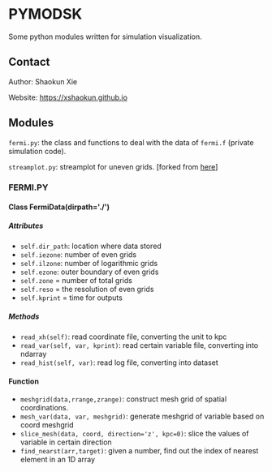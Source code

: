 # PYMODSK

Some python modules written for simulation visualization.

## Contact

Author: Shaokun Xie

Website: https://xshaokun.github.io

## Modules

`fermi.py`: the class and functions to deal with the data of `fermi.f` (private simulation code).

`streamplot.py`: streamplot for uneven grids. [forked from [here](https://github.com/tomflannaghan/matplotlib/blob/streamplot-real-space-integrate/lib/matplotlib/streamplot.py)]


### FERMI.PY

#### Class FermiData(dirpath='./')

##### Attributes

- `self.dir_path`: location where data stored
- `self.iezone`: number of even grids
- `self.ilzone`: number of logarithmic grids
- `self.ezone`: outer boundary of even grids
- `self.zone` = number of total grids
- `self.reso` = the resolution of even grids
- `self.kprint` = time for outputs

##### Methods

- `read_xh(self)`: read coordinate file, converting the unit to kpc
- `read_var(self, var, kprint)`: read certain variable file, converting into ndarray
- `read_hist(self, var)`: read log file, converting into dataset

#### Function

- `meshgrid(data,rrange,zrange)`: construct mesh grid of spatial coordinations.
- `mesh_var(data, var, meshgrid)`: generate meshgrid of variable based on coord meshgrid
- `slice_mesh(data, coord, direction='z', kpc=0)`: slice the values of variable in certain direction
- `find_nearst(arr,target)`: given a number, find out the index of nearest element in an 1D array